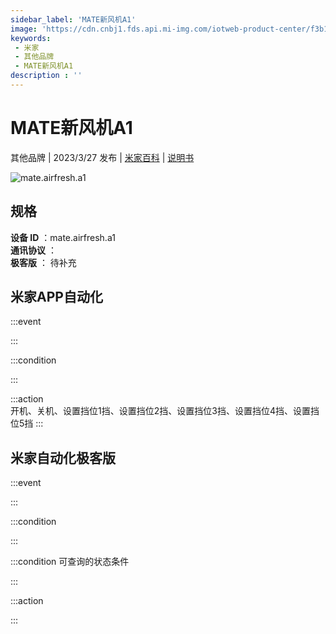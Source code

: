 ```yaml
---
sidebar_label: 'MATE新风机A1'
image: 'https://cdn.cnbj1.fds.api.mi-img.com/iotweb-product-center/f3b1d21027212a3115d577bfe5a46826_1647827919228.png?GalaxyAccessKeyId=AKVGLQWBOVIRQ3XLEW&Expires=9223372036854775807&Signature=lNKiSACmtPqqY49qtedA8VtmhNg='
keywords: 
 - 米家
 - 其他品牌
 - MATE新风机A1
description : ''
---
```

# MATE新风机A1

其他品牌 | 2023/3/27 发布 | [米家百科](https://home.mi.com/webapp/content/baike/product/index.html?model=mate.airfresh.a1) | [说明书](https://home.mi.com/views/introduction.html?model=mate.airfresh.a1&region=cn)

![mate.airfresh.a1](https://cdn.cnbj1.fds.api.mi-img.com/iotweb-product-center/f3b1d21027212a3115d577bfe5a46826_1647827919228.png?GalaxyAccessKeyId=AKVGLQWBOVIRQ3XLEW&Expires=9223372036854775807&Signature=lNKiSACmtPqqY49qtedA8VtmhNg=)

## 规格  
> 
**设备 ID** ：mate.airfresh.a1  
**通讯协议** ：  
**极客版**  ： 待补充 


## 米家APP自动化  

:::event  

:::

:::condition  

:::

:::action   
开机、关机、设置挡位1挡、设置挡位2挡、设置挡位3挡、设置挡位4挡、设置挡位5挡
:::

## 米家自动化极客版  

:::event  

:::

:::condition  

:::

:::condition 可查询的状态条件  

:::

:::action  

:::

        
